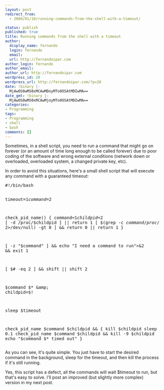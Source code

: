 ```yaml
---
layout: post
redirect_from:
  - 2009/01/10/running-commands-from-the-shell-with-a-timeout/

status: publish
published: true
title: Running commands from the shell with a timeout
author:
  display_name: fernando
  login: fernando
  email: 
  url: http://fernandoipar.com
author_login: fernando
author_email: 
author_url: http://fernandoipar.com
wordpress_id: 20
wordpress_url: http://fernandoipar.com/?p=20
date: !binary |-
  MjAwOS0wMS0xMCAwMDoyMTo0OSAtMDIwMA==
date_gmt: !binary |-
  MjAwOS0wMS0xMCAwMjoyMTo0OSAtMDIwMA==
categories:
- Programming
tags:
- Programming
- shell
- bash
comments: []
---
```

<p>Sometimes, in a shell script, you need to run a command that might go on forever (or an amount of time long enough to be called forever) due to poor coding of the software and wrong external conditions (network down or overloaded, overloaded system, a changed private key, etc).</p>
<p>In order to avoid this situations, here's a small shell script that will execute any command with a guaranteed timeout:</p>
<pre>#!/bin/bash

timeout=$1
command=$2

check_pid_name()
{
        command=$1
        childpid=$2
        [ -d /proc/$childpid ] || return 1
        [ $(grep -c $command /proc/$childpid/cmdline 2&gt;/dev/null) -gt 0 ] &amp;&amp; return 0 || return 1
}

[ -z "$command" ] &amp;&amp; echo "I need a command to run"&gt;&amp;2 &amp;&amp; exit 1

[ $# -eq 2 ] &amp;&amp; shift || shift 2

$command $* &amp;
childpid=$!

sleep $timeout 

check_pid_name $command $childpid &amp;&amp; {
        kill $childpid
        sleep 0.1
        check_pid_name $command $childpid &amp;&amp; kill -9 $childpid
        echo "$command $* timed out"
}</pre>
<p>As you can see, it's quite simple. You just have to start the desired command in the background, sleep for the timeout, and then kill the process if it's still running.</p>
<p>Yes, this script has a defect, all the commands will wait $timeout to run, but that's easy to solve. I'll post an improved (but slightly more complex) version in my next post.</p>
